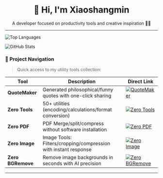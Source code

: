 <h1 align="center">🚀 Hi, I'm Xiaoshangmin</h1>

<p align="center">A developer focused on productivity tools and creative inspiration 👨‍💻</p>

---
![Top Languages](https://github-readme-stats.vercel.app/api/top-langs/?username=xiaoshangmin&layout=compact&theme=radical)

![GitHub Stats](https://github-readme-stats.vercel.app/api?username=xiaoshangmin&show_icons=true&count_private=true&theme=radical)

### 🔗 **Project Navigation**
> Quick access to my utility tools collection:

| Tool           | Description                  | Direct Link                                                                 |
|----------------|------------------------------|--------------------------------------------------------------------------|
| **QuoteMaker** | Generated philosophical/funny quotes with one-click sharing  | [![QuoteMaker](https://img.shields.io/badge/QuoteMaker-8A2BE2?style=for-the-badge&logo=quote&logoColor=white)](https://quotemaker.cc/) |
| **Zero Tools**   | 50+ utilities (encoding/calculations/format conversion)  | [![Zero Tools](https://img.shields.io/badge/IT_Tools-00a1ff?style=for-the-badge&logo=tools&logoColor=white)](https://tools.wowyou.cc/) |
| **Zero PDF**  | PDF Merge/split/compress without software installation  | [![Zero PDF](https://img.shields.io/badge/ZeroPDF-6a5acd?style=for-the-badge&logo=adobeacrobatreader&logoColor=white)](https://pdf.wowyou.cc/) |
| **Zero Image**| Image Tools: Filters/cropping/compression with instant response  | [![Zero Image](https://img.shields.io/badge/Image_Tools-9370db?style=for-the-badge&logo=image&logoColor=white)](https://image.wowyou.cc/) |
| **Zero BGRemove**  | Remove image backgrounds in seconds with AI precision | [![Zero BGRemove](https://img.shields.io/badge/BG_Remove-32CD32?style=for-the-badge&logo=magic&logoColor=white)](https://bgremove.wowyou.cc/) |

---
